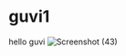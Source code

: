 # guvi1
hello guvi
![Screenshot (43)](https://user-images.githubusercontent.com/76478919/209862342-6ea4d630-5f6d-42de-9b81-1c5b665bb97c.png)
